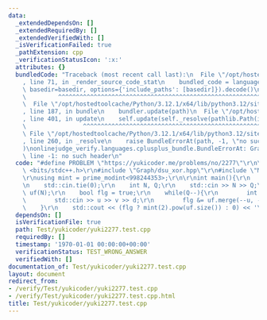 ```yaml
---
data:
  _extendedDependsOn: []
  _extendedRequiredBy: []
  _extendedVerifiedWith: []
  _isVerificationFailed: true
  _pathExtension: cpp
  _verificationStatusIcon: ':x:'
  attributes: {}
  bundledCode: "Traceback (most recent call last):\n  File \"/opt/hostedtoolcache/Python/3.12.1/x64/lib/python3.12/site-packages/onlinejudge_verify/documentation/build.py\"\
    , line 71, in _render_source_code_stat\n    bundled_code = language.bundle(stat.path,\
    \ basedir=basedir, options={'include_paths': [basedir]}).decode()\n          \
    \         ^^^^^^^^^^^^^^^^^^^^^^^^^^^^^^^^^^^^^^^^^^^^^^^^^^^^^^^^^^^^^^^^^^^^^^^^^^^^^^^^^\n\
    \  File \"/opt/hostedtoolcache/Python/3.12.1/x64/lib/python3.12/site-packages/onlinejudge_verify/languages/cplusplus.py\"\
    , line 187, in bundle\n    bundler.update(path)\n  File \"/opt/hostedtoolcache/Python/3.12.1/x64/lib/python3.12/site-packages/onlinejudge_verify/languages/cplusplus_bundle.py\"\
    , line 401, in update\n    self.update(self._resolve(pathlib.Path(included), included_from=path))\n\
    \                ^^^^^^^^^^^^^^^^^^^^^^^^^^^^^^^^^^^^^^^^^^^^^^^^^^^^^^^^^\n \
    \ File \"/opt/hostedtoolcache/Python/3.12.1/x64/lib/python3.12/site-packages/onlinejudge_verify/languages/cplusplus_bundle.py\"\
    , line 260, in _resolve\n    raise BundleErrorAt(path, -1, \"no such header\"\
    )\nonlinejudge_verify.languages.cplusplus_bundle.BundleErrorAt: Graph/dsu_xor.hpp:\
    \ line -1: no such header\n"
  code: "#define PROBLEM \"https://yukicoder.me/problems/no/2277\"\r\n\r\n#include\
    \ <bits/stdc++.h>\r\n#include \"Graph/dsu_xor.hpp\"\r\n#include \"Math/modint.hpp\"\
    \r\nusing mint = prime_modint<998244353>;\r\n\r\nint main(){\r\n    std::ios::sync_with_stdio(false);\r\
    \n    std::cin.tie(0);\r\n    int N, Q;\r\n    std::cin >> N >> Q;\r\n    xor_dsu<int>\
    \ uf(N);\r\n    bool flg = true;\r\n    while(Q--){\r\n        int u, v, d;\r\n\
    \        std::cin >> u >> v >> d;\r\n        flg &= uf.merge(--u, --v, d);\r\n\
    \    }\r\n    std::cout << (flg ? mint(2).pow(uf.size()) : 0) << '\\n';\r\n}"
  dependsOn: []
  isVerificationFile: true
  path: Test/yukicoder/yuki2277.test.cpp
  requiredBy: []
  timestamp: '1970-01-01 00:00:00+00:00'
  verificationStatus: TEST_WRONG_ANSWER
  verifiedWith: []
documentation_of: Test/yukicoder/yuki2277.test.cpp
layout: document
redirect_from:
- /verify/Test/yukicoder/yuki2277.test.cpp
- /verify/Test/yukicoder/yuki2277.test.cpp.html
title: Test/yukicoder/yuki2277.test.cpp
---
```

